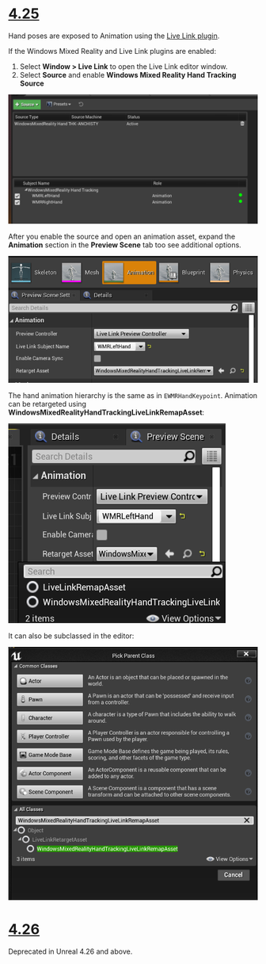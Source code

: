 # [4.25](#tab/425)

Hand poses are exposed to Animation using the [Live Link plugin](https://docs.unrealengine.com/Engine/Animation/LiveLinkPlugin/index.html).

If the Windows Mixed Reality and Live Link plugins are enabled:
1. Select **Window > Live Link** to open the Live Link editor window.
2. Select **Source** and enable **Windows Mixed Reality Hand Tracking Source**

![Live Link Source](../images/unreal/live-link-source.png)

After you enable the source and open an animation asset, expand the **Animation** section in the **Preview Scene** tab too see additional options.

![Live Link Animation](../images/unreal/live-link-animation.png)

The hand animation hierarchy is the same as in `EWMRHandKeypoint`. Animation can be retargeted using **WindowsMixedRealityHandTrackingLiveLinkRemapAsset**:

![Live Link Animation 2](../images/unreal/live-link-animation2.png)

It can also be subclassed in the editor:

![Live Link Remap](../images/unreal/live-link-remap.png)

# [4.26](#tab/426)

Deprecated in Unreal 4.26 and above.